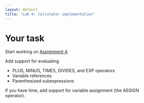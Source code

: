 ```yaml
---
layout: default
title: "Lab 8: Calculator implementation"
---
```


# Your task

Start working on [Assignment 4](assign/assign04.html).

Add support for evaluating

* PLUS, MINUS, TIMES, DIVIDES, and EXP operators
* Variable references
* Parenthesized subexpressions

If you have time, add support for variable assignment (the ASSIGN operator).
